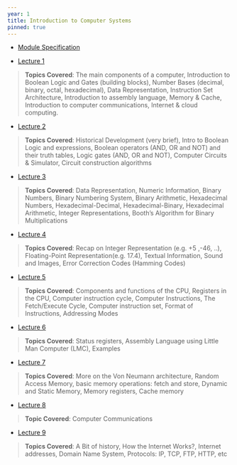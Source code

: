 ```yaml
---
year: 1
title: Introduction to Computer Systems
pinned: true
---
```


- [Module Specification](https://drive.google.com/file/d/1kWoSkoizDqHEVkcFu2b5Jz9uBACAoC8G/view?usp=sharing)

- [Lecture 1](https://drive.google.com/file/d/1NU2xQWJhLoC7bwJDq2lQIwuK6hnG5JPq/view?usp=sharing)
> **Topics Covered**: The main components of a computer, Introduction to Boolean Logic and Gates (building blocks), Number Bases (decimal, binary, octal, hexadecimal), Data Representation, Instruction Set Architecture, Introduction to assembly language, Memory & Cache, Introduction to computer communications, Internet & cloud computing.

- [Lecture 2](https://drive.google.com/file/d/1wNJMOQxvQQ9qoV-zGodg3xxCcG_5lvVC/view?usp=sharing)
> **Topics Covered**: Historical Development (very brief), Intro to Boolean Logic and expressions, Boolean operators (AND, OR and NOT) and their truth tables, Logic gates (AND, OR and NOT), Computer Circuits & Simulator, Circuit construction algorithms

- [Lecture 3](https://drive.google.com/file/d/1Vg_FZ-oAfBwoPKfOoc_mlWy9qZyiDoCy/view?usp=sharing)
> **Topics Covered**: Data Representation, Numeric Information, Binary Numbers, Binary Numbering System, Binary Arithmetic, Hexadecimal Numbers, Hexadecimal-Decimal, Hexadecimal-Binary, Hexadecimal Arithmetic, Integer Representations, Booth’s Algorithm for Binary Multiplications

- [Lecture 4](https://drive.google.com/file/d/1GCHUuGIfuenpSlzfQmuFoE5y5OSAFFRq/view?usp=sharing)
> **Topics Covered**: Recap on Integer Representation (e.g. +5 ,-46, ..), Floating-Point Representation(e.g. 17.4), Textual Information, Sound and Images, Error Correction Codes (Hamming Codes)

- [Lecture 5](https://drive.google.com/file/d/1U52LL13ug2E6pzsdIjMYyBKmGYpJsoW-/view?usp=sharing)
> **Topics Covered**: Components and functions of the CPU, Registers in the CPU, Computer instruction cycle, Computer Instructions, The Fetch/Execute Cycle, Computer instruction set, Format of Instructions, Addressing Modes

- [Lecture 6](https://drive.google.com/file/d/1p9CbzVxbwgNNSGF-QGUAe-idGi228Sg7/view?usp=sharing)
> **Topics Covered**: Status registers, Assembly Language using Little Man Computer (LMC), Examples

- [Lecture 7](https://drive.google.com/file/d/1-wEM1Ny5R3MY09tbWbNIkTcThzunFdLs/view?usp=sharing)
> **Topics Covered**: More on the Von Neumann architecture, Random Access Memory, basic memory operations: fetch and store, Dynamic and Static Memory, Memory registers, Cache memory

- [Lecture 8](https://docs.google.com/presentation/d/15Ko_YyQMyJH2GhAK3-w9OMR8d-vt_FU-/edit?usp=sharing&ouid=101382768549110578022&rtpof=true&sd=true)
> **Topic Covered**: Computer Communications
> 
- [Lecture 9](https://drive.google.com/file/d/1oY2AILWD-yiUv-g4cWbF-88Abg6Ze6Xg/view?usp=sharing)
> **Topics Covered**: A Bit of history, How the Internet Works?, Internet addresses, Domain Name System, Protocols: IP, TCP, FTP, HTTP, etc
